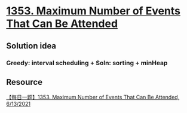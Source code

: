# [1353. Maximum Number of Events That Can Be Attended](https://leetcode.com/problems/maximum-number-of-events-that-can-be-attended/description/)

## Solution idea
### Greedy: interval scheduling + Soln: sorting + minHeap

## Resource
[【每日一题】1353. Maximum Number of Events That Can Be Attended, 6/13/2021](https://www.youtube.com/watch?v=9bJvSySPcZM&ab_channel=HuifengGuan)